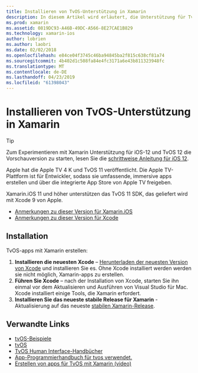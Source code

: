 ```yaml
---
title: Installieren von TvOS-Unterstützung in Xamarin
description: In diesem Artikel wird erläutert, die Unterstützung für TvOS in Xcode 9 und Xamarin.iOS-11, und bietet kurze Anweisungen zum Einrichten von TvOS-apps mit Xamarin zu entwickeln.
ms.prod: xamarin
ms.assetid: 0819DC93-A46B-49DC-A566-8E27CAE1B829
ms.technology: xamarin-ios
author: lobrien
ms.author: laobri
ms.date: 02/02/2018
ms.openlocfilehash: e84ce04f3745c46ba94845ba2f815c638cf81a74
ms.sourcegitcommit: 4b402d1c508fa84e4fc3171a6e43b811323948fc
ms.translationtype: MT
ms.contentlocale: de-DE
ms.lasthandoff: 04/23/2019
ms.locfileid: "61398043"
---
```

# <a name="installing-tvos-support-in-xamarin"></a>Installieren von TvOS-Unterstützung in Xamarin

> [!TIP]
> Zum Experimentieren mit Xamarin Unterstützung für iOS-12 und TvOS 12 die Vorschauversion zu starten, lesen Sie die [schrittweise Anleitung für iOS 12](~/ios/platform/introduction-to-ios12/get-started.md).

Apple hat die Apple TV 4 K und TvOS 11 veröffentlicht. Die Apple TV-Plattform ist für Entwickler, sodass sie umfassende, immersive apps erstellen und über die integrierte App Store von Apple TV freigeben.

Xamarin.iOS 11 und höher unterstützen das TvOS 11 SDK, das geliefert wird mit Xcode 9 von Apple.

- [Anmerkungen zu dieser Version für Xamarin.iOS](https://docs.microsoft.com/xamarin/ios/release-notes/)
- [Anmerkungen zu dieser Version für Xcode](https://developer.apple.com/library/content/releasenotes/DeveloperTools/RN-Xcode/Chapters/Introduction.html#//apple_ref/doc/uid/TP40001051-CH1-SW876)

## <a name="installation"></a>Installation

TvOS-apps mit Xamarin erstellen:

1. **Installieren die neuesten Xcode** – [Herunterladen der neuesten Version von Xcode](https://developer.apple.com/xcode/download/) und installieren Sie es. Ohne Xcode installiert werden werden sie nicht möglich, Xamarin-apps zu erstellen. 
2. **Führen Sie Xcode** – nach der Installation von Xcode, starten Sie ihn einmal vor dem Aktualisieren und Ausführen von Visual Studio für Mac. Xcode installiert einige Tools, die Xamarin erfordert.
3. **Installieren Sie das neueste stabile Release für Xamarin** -Aktualisierung auf das neueste [stabilen Xamarin-Release](https://github.com/xamarin/recipes/tree/master/Recipes/cross-platform/ide/change_updates_channel).

## <a name="related-links"></a>Verwandte Links

- [tvOS-Beispiele](https://developer.xamarin.com/samples/tvos/all/)
- [tvOS](https://developer.apple.com/tvos/)
- [TvOS Human Interface-Handbücher](https://developer.apple.com/tvos/human-interface-guidelines/)
- [App-Programmierhandbuch für tvos verwendet.](https://developer.apple.com/library/prerelease/tvos/documentation/General/Conceptual/AppleTV_PG/)
- [Erstellen von apps für TvOS mit Xamarin (video)](https://university.xamarin.com/lightninglectures/tvos-with-xamarin)
